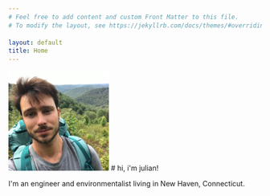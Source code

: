 ```yaml
---
# Feel free to add content and custom Front Matter to this file.
# To modify the layout, see https://jekyllrb.com/docs/themes/#overriding-theme-defaults

layout: default
title: Home
---
```


<img src="/assets/images/me.jpg" style="width:200px;">
# hi, i'm julian!

I'm an engineer and environmentalist living in New Haven, Connecticut.
